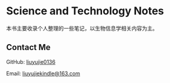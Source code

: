 # Science and Technology Notes

本书主要收录个人整理的一些笔记，以生物信息学相关内容为主。

## Contact Me

GitHub: [liuyujie0136](https://github.com/liuyujie0136)

Email: [liuyujiekindle@163.com](mailto:liuyujiekindle@163.com)
